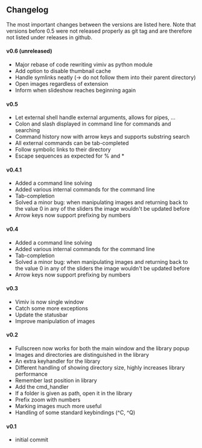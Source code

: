 ## Changelog
The most important changes between the versions are listed here. Note that
versions before 0.5 were not released properly as git tag and are therefore not
listed under releases in github.

#### v0.6 (unreleased)
* Major rebase of code rewriting vimiv as python module
* Add option to disable thumbnail cache
* Handle symlinks neatly (-> do not follow them into their parent directory)
* Open images regardless of extension
* Inform when slideshow reaches beginning again

#### v0.5
* Let external shell handle external arguments, allows for pipes, ...
* Colon and slash displayed in command line for commands and searching
* Command history now with arrow keys and supports substring search
* All external commands can be tab-completed
* Follow symbolic links to their directory
* Escape sequences as expected for % and *

#### v0.4.1
* Added a command line solving
* Added various internal commands for the command line
* Tab-completion
* Solved a minor bug: when manipulating images and returning back to the value 0 in any of the sliders the image wouldn't be updated before
* Arrow keys now support prefixing by numbers

#### v0.4
* Added a command line solving
* Added various internal commands for the command line
* Tab-completion
* Solved a minor bug: when manipulating images and returning back to the value 0 in any of the sliders the image wouldn't be updated before
* Arrow keys now support prefixing by numbers

#### v0.3
* Vimiv is now single window
* Catch some more exceptions
* Update the statusbar
* Improve manipulation of images

#### v0.2
* Fullscreen now works for both the main window and the library popup
* Images and directories are distinguished in the library
* An extra keyhandler for the library
* Different handling of showing directory size, highly increases library performance
* Remember last position in library
* Add the cmd\_handler
* If a folder is given as path, open it in the library
* Prefix zoom with numbers
* Marking images much more useful
* Handling of some standard keybindings (^C, ^Q)

#### v0.1
* initial commit
